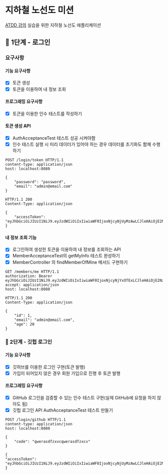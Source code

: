 # 지하철 노선도 미션

[ATDD 강의](https://edu.nextstep.camp/c/R89PYi5H) 실습을 위한 지하철 노선도 애플리케이션

## 🚀 1단계 - 로그인

### 요구사항

#### 기능 요구사항

- [x] 토큰 생성
- [x] 토큰을 이용하여 내 정보 조회

#### 프로그래밍 요구사항

- [x] 토큰을 이용한 인수 테스트를 작성하기

#### 토큰 생성 API

- [x] AuthAcceptanceTest 테스트 성공 시켜야함
- [x] 인수 테스트 실행 시 미리 데이터가 있어야 하는 경우 데이터를 초기화도 함께 수행하기

``` Request
POST /login/token HTTP/1.1
content-type: application/json
host: localhost:8080

{
    "password": "password",
    "email": "admin@email.com"
}
```

``` Response
HTTP/1.1 200 
Content-Type: application/json

{
    "accessToken": "eyJhbGciOiJIUzI1NiJ9.eyJzdWIiOiIxIiwiaWF0IjoxNjcyNjUyMzAwLCJleHAiOjE2NzI2NTU5MDAsInJvbGVzIjpbIlJPTEVfQURNSU4iLCJST0xFX0FETUlOIl19.uaUXk5GkqB6QE_qlZisk3RZ3fL74zDADqbJl6LoLkSc"
}
```

#### 내 정보 조회 기능

- [x] 로그인하여 생성한 토큰을 이용하여 내 정보를 조회하는 API
- [x] MemberAcceptanceTest의 getMyInfo 테스트 완성하기
- [x] MemberController 의 findMemberOfMine 메서드 구현하기

``` Request
GET /members/me HTTP/1.1
authorization: Bearer eyJhbGciOiJIUzI1NiJ9.eyJzdWIiOiIxIiwiaWF0IjoxNjcyNjYxOTExLCJleHAiOjE2NzI2NjU1MTEsInJvbGVzIjpbIlJPTEVfQURNSU4iLCJST0xFX0FETUlOIiwiUk9MRV9BRE1JTiIsIlJPTEVfQURNSU4iLCJST0xFX0FETUlOIl19.3dFa5VjK9LuGCTOJZzpO6r5JC_QdqRLr_2Vnb_sdXe0
accept: application/json
host: localhost:8080
```

``` Response
HTTP/1.1 200 
Content-Type: application/json

{
    "id": 1,
    "email": "admin@email.com",
    "age": 20
}
```

### 🚀 2단계 - 깃헙 로그인

#### 기능 요구사항

- [x] 깃허브를 이용한 로그인 구현(토큰 발행)
- [x] 가입이 되어있지 않은 경우 회원 가입으로 진행 후 토큰 발행

#### 프로그래밍 요구사항

- [x] GitHub 로그인을 검증할 수 있는 인수 테스트 구현(실제 GitHub에 요청을 하지 않아도 됨)
- [x] 깃헙 로그인 API AuthAcceptanceTest 테스트 만들기

``` Request
POST /login/github HTTP/1.1
content-type: application/json
host: localhost:8080

{
    "code": "qwerasdfzxvcqwerasdfzxcv"
}
```

``` Response
{
"accessToken": "eyJhbGciOiJIUzI1NiJ9.eyJzdWIiOiIxIiwiaWF0IjoxNjcyNjUyMzAwLCJleHAiOjE2NzI2NTU5MDAsInJvbGVzIjpbIlJPTEVfQURNSU4iLCJST0xFX0FETUlOIl19.uaUXk5GkqB6QE_qlZisk3RZ3fL74zDADqbJl6LoLkSc"
}
```